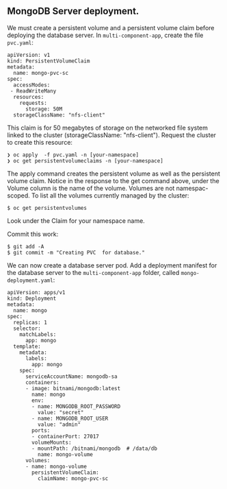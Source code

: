 
## MongoDB Server deployment.

We must create a persistent volume and a persistent volume claim before deploying the database server. In `multi-component-app`, create the file `pvc.yaml`:
~~~
apiVersion: v1
kind: PersistentVolumeClaim
metadata:
  name: mongo-pvc-sc
spec:
  accessModes:
 - ReadWriteMany
  resources:
    requests:
      storage: 50M
  storageClassName: "nfs-client"
~~~
This claim is for 50 megabytes of storage on the networked file system linked to the cluster (storageClassName: "nfs-client"). Request the cluster to create this resource:
~~~
❯ oc apply  -f pvc.yaml -n [your-namespace]
❯ oc get persistentvolumeclaims -n [your-namespace]                         
~~~
The apply command creates the persistent volume as well as the persistent volume claim. Notice in the response to the get command above, under the Volume column is the name of the volume. Volumes are not namespac-scoped.  To list all the volumes currently managed by the cluster:
~~~
$ oc get persistentvolumes                   
~~~
Look under the Claim for your namespace name.

Commit this work:
~~~
$ git add -A
$ git commit -m "Creating PVC  for database."
~~~

We can now create a database server pod. Add a deployment manifest for the database server to the `multi-component-app` folder, called `mongo-deployment.yaml`:
~~~
apiVersion: apps/v1
kind: Deployment
metadata:
  name: mongo
spec:
  replicas: 1
  selector:
    matchLabels:
      app: mongo
  template:
    metadata:
      labels:
        app: mongo
    spec:
      serviceAccountName: mongodb-sa
      containers:
      - image: bitnami/mongodb:latest
        name: mongo
        env:
        - name: MONGODB_ROOT_PASSWORD
          value: "secret"
        - name: MONGODB_ROOT_USER
          value: "admin"
        ports:
        - containerPort: 27017
        volumeMounts:
        - mountPath: /bitnami/mongodb  # /data/db
          name: mongo-volume
      volumes:
      - name: mongo-volume
        persistentVolumeClaim:
          claimName: mongo-pvc-sc
~~~ 
